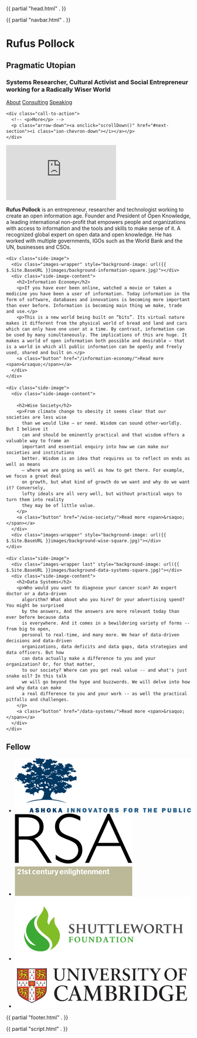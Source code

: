 {{ partial "head.html" . }}

<body class="home-template">

  {{ partial "navbar.html" . }}

  <div class="hero">
    <div class="hero-content">
      <h1>Rufus Pollock</h1>
      <h2>Pragmatic Utopian</h2>
      <h3>Systems Researcher, Cultural Activist and Social Entrepreneur working for a Radically Wiser World</h3>
      <a class="button" onclick="scrollDown()" href="#next-section">About</a>
      <a class="button" href="/data-systems/">Consulting</a>
      <a class="button" href="/speaking/">Speaking</a>
      <p>
      <a target="_blank" href="{{ .Site.Params.twitter }}"> <i class="icon ion-social-twitter" ></i></a>
      <a target="_blank" href="{{ .Site.Params.linkedin }}"> <i class="icon ion-social-linkedin" ></i></a>
      <a target="_blank" href="{{ .Site.Params.github }}"><i class="icon ion-social-github" ></i></a>
      <a target="_blank" href="{{ .Site.Params.facebook }}"> <i class="icon ion-social-facebook" ></i></a>
      <a target="_blank" href="{{ .Site.Params.youtube }}"> <i class="icon ion-social-youtube" ></i></a>
    </div>

    <div class="call-to-action">
      <!-- <p>More</p> -->
      <p class="arrow-down"><a onclick="scrollDown()" href="#next-section"><i class="ion-chevron-down"></i></a></p>
    </div>
  </div>

  <section id="next-section">
    <div class="video">
      <div class="video-wrapper">
        <iframe src="https://www.youtube.com/embed/15L7i0201ms?autoplay=0&showinfo=0&controls=1" frameborder="0" allowfullscreen></iframe>
      </div>
      <div class="video-text">
        <p><strong>Rufus Pollock</strong> is an entrepreneur, researcher and technologist working to create an open information age. Founder and President of Open Knowledge, a leading international non-profit that empowers people and organizations with access to information and the tools and skills to make sense of it. A recognized global expert on open data and open knowledge. He has worked with multiple governments, IGOs such as the World Bank and the UN, businesses and CSOs.</p>
      </div>
    </div>
  </section>

  <section>

    <div class="side-image">
      <div class="images-wrapper" style="background-image: url({{ $.Site.BaseURL }}images/background-information-square.jpg)"></div>
      <div class="side-image-content">
        <h2>Information Economy</h2>
        <p>If you have ever been online, watched a movie or taken a medicine you have been a user of information. Today information in the form of software, databases and innovations is becoming more important than ever before. Information is becoming main thing we make, trade and use.</p>
        <p>This is a new world being built on “bits”. Its virtual nature makes it different from the physical world of bread and land and cars which can only have one user at a time. By contrast, information can be used by many simultaneously. The implications of this are huge. It makes a world of open information both possible and desirable — that is a world in which all public information can be openly and freely used, shared and built on.</p>
        <a class="button" href="/information-economy/">Read more <span>&rsaquo;</span></a>
      </div>
    </div>

    <div class="side-image">
      <div class="side-image-content">

        <h2>Wise Society</h2>
        <p>From climate change to obesity it seems clear that our societies are less wise
          than we would like — or need. Wisdom can sound other-worldly. But I believe it
          can and should be eminently practical and that wisdom offers a valuable way to frame an
          important and essential enquiry into how we can make our societies and institutions
          better. Wisdom is an idea that requires us to reflect on ends as well as means
          — where we are going as well as how to get there. For example, we focus a great deal
          on growth, but what kind of growth do we want and why do we want it? Conversely,
          lofty ideals are all very well, but without practical ways to turn them into reality
          they may be of little value.
        </p>
        <a class="button" href="/wise-society/">Read more <span>&rsaquo;</span></a>
      </div>
      <div class="images-wrapper" style="background-image: url({{ $.Site.BaseURL }}images/background-wise-square.jpg)"></div>
    </div>

    <div class="side-image">
      <div class="images-wrapper last" style="background-image: url({{ $.Site.BaseURL }}images/background-data-systems-square.jpg)"></div>
      <div class="side-image-content">
        <h2>Data Systems</h2>
        <p>Who would you want to diagnose your cancer scan? An expert doctor or a data-driven
          algorithm? What about who you hire? Or your advertising spend? You might be surprised
          by the answers, And the answers are more relevant today than ever before because data
          is everywhere. And it comes in a bewildering variety of forms -- from big to open,
          personal to real-time, and many more. We hear of data-driven decisions and data-driven
          organizations, data deficits and data gaps, data strategies and data officers. But how
          can data actually make a difference to you and your organization? Or, for that matter,
          to our society? Where can you get real value -- and what's just snake oil? In this talk
          we will go beyond the hype and buzzwords. We will delve into how and why data can make
          a real difference to you and your work -- as well the practical pitfalls and challenges.
        </p>
        <a class="button" href="/data-systems/">Read more <span>&rsaquo;</span></a>
      </div>
    </div>

  </section>


  <section class="fellow">
    <h2>Fellow</h2>
    <ul class="logo-section">
      <li><img class="wide-logo" src="/images/ashoka_image_india.jpg" alt="" /></li>
      <li><img class="square-logo" src="/images/RSA-logo.png" alt="" /></li>
      <li><img class="wide-logo" src="/images/shuttleworth.jpg" alt="" /></li>
      <li><img class="wide-logo" src="/images/cambridge logo.jpg" alt="" /></li>
    </ul>
  </section>

  {{ partial "footer.html" . }}

  {{ partial "script.html" . }}

</body>
</html>
